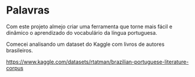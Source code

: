 # Palavras

Com este projeto almejo criar uma ferramenta que torne mais fácil e dinâmico o aprendizado do vocabulário da língua portuguesa.

Comecei analisando um dataset do Kaggle com livros de autores brasileiros.

https://www.kaggle.com/datasets/rtatman/brazilian-portuguese-literature-corpus
